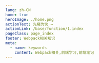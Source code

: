 ```yaml
---
lang: zh-CN
home: true
heroImage: ./home.png
actionText: 先睹为快 →
actionLink: /base/function/1.index
pageClass: page_index
footer: Webpack相关知识
meta:
  - name: keywords
    content: Webpack相关,前端学习,前端笔记
---
```


<template>
  <div class="cont">
    <div id="large-header" class="large-header"></div>
    <div class="features">
      <div class="feature">
        <h2>Webpack基础知识</h2> 
        <p>掌握Webpack基础功能、常见配置、对plugin和loader的了解、相关性能优化配置</p>
      </div>
      <div class="feature">
        <h2>Webpack高级知识</h2> 
        <p>掌握Webpack基础原理，深层次理解loader、plugin、tapable原理，能实现一个简易的webpack</p>
      </div>`
      <div class="feature">
        <h2>Webpack源码知识</h2> 
        <p>深入解析Webpack-cli、以及Webpack原理</p>
      </div>
    </div>
  </div>
</template>
